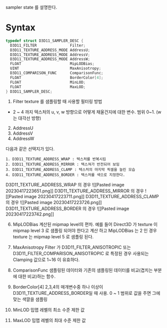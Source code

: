 sampler state 를 설명한다.

# Syntax

```c++
typedef struct D3D11_SAMPLER_DESC {
  D3D11_FILTER               Filter;
  D3D11_TEXTURE_ADDRESS_MODE AddressU;
  D3D11_TEXTURE_ADDRESS_MODE AddressV;
  D3D11_TEXTURE_ADDRESS_MODE AddressW;
  FLOAT                      MipLODBias;
  UINT                       MaxAnisotropy;
  D3D11_COMPARISON_FUNC      ComparisonFunc;
  FLOAT                      BorderColor[4];
  FLOAT                      MinLOD;
  FLOAT                      MaxLOD;
} D3D11_SAMPLER_DESC;
```

1. Filter
texture 를 샘플링할 때 사용할 필터링 방법

- 2 ~ 4 까지 텍스처의 u, v, w 방향으로 어떻게 채울건지에 대한 변수. 범위 0~1. (w 는 대각선 방향)
2. AddressU
3. AddressV
4. AddressW

다음과 같은 선택지가 있다.

	1. D3D11_TEXTURE_ADDRESS_WRAP : 텍스처를 반복시킴
	2. D3D11_TEXTURE_ADDRESS_MIRROR : 텍스쳐가 반전되어 보임
	3. D3D11_TEXTURE_ADDRESS_CLAMP : 텍스처의 마지막 픽셀을 늘린 모습
	4. D3D11_TEXTURE_ADDRESS_BORDER : 텍스처를 색으로 지정한다.

D3D11_TEXTURE_ADDRESS_WRAP 의 경우
![[Pasted image 20230417223651.png]]
D3D11_TEXTURE_ADDRESS_MIRROR 의 경우
![[Pasted image 20230417223711.png]]
D3D11_TEXTURE_ADDRESS_CLAMP 의 경우
![[Pasted image 20230417223726.png]]
D3D11_TEXTURE_ADDRESS_BORDER 의 경우
![[Pasted image 20230417223742.png]]

6. MipLODBias
계산된 mipmap level의 편차. 예를 들어 Direct3D 가 texture 이 mipmap level 3 로 샘플링 되어야 한다고 계산 하고 MipLODBias 는 2 인 경우 texture 는  mipmap level 5 로 샘플링 된다.

6. MaxAnisotropy
Filter 가 D3D11_FILTER_ANISOTROPIC 또는 D3D11_FILTER_COMPARISON_ANISOTROPIC 로 특정된 경우 사용되는 Clamping 값으로 1~16 이 유효하다.

7. ComparisonFunc
샘플링된 데이터와 기존의 샘플링된 데이터를 비교(겹치는 부분에 대한 비교)하는 함수.

8. BorderColor[4]
2,3,4의 매개변수중 하나 이상이D3D11_TEXTURE_ADDRESS_BORDER일 때 사용. 0 ~ 1 범위로 값을 주면 그에 맞는 색깔을 샘플링

9. MinLOD
밉맵 레벨의 최소 수준 제한 값

10. MaxLOD
밉맵 레벨의 최대 수준 제한 값